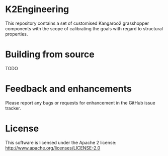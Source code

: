 K2Engineering
=============

This repository contains a set of customised Kangaroo2 grasshopper components with the scope of calibrating the goals with regard to structural properties.

Building from source
====================

TODO

Feedback and enhancements
=========================

Please report any bugs or requests for enhancement in the GitHub issue tracker.

License
=======

This software is licensed under the Apache 2 license: http://www.apache.org/licenses/LICENSE-2.0